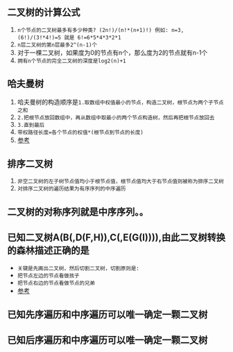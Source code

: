 ## 二叉树的计算公式
1. `n个节点的二叉树最多有多少种类? (2n!)/(n!*(n+1)!) 例如: n=3, (6!)/(3!*4!)=5 就是 6!=6*5*4*3*2*1`
2. `n层二叉树的第n层最多2^(n-1)个`
3. 对于一棵二叉树，如果度为0的节点有n个，那么度为2的节点就有n-1个
4. `拥有n个节点的完全二叉树的深度是log2(n)+1`


## 哈夫曼树
1. 哈夫曼树的构造顺序是`1.取数组中权值最小的节点，构造二叉树，根节点为两个子节点之和`
2. `2.把根节点放回数组中，再从数组中取最小的两个节点构造树，然后再把根节点放回去`
3. `3.直到最后`
4. `带权路径长度=各个节点的权值*(根节点到节点的长度)`
5. [参考](https://www.nowcoder.com/questionTerminal/11bd8bcd55a24d07905996b1e72fd669)

## 排序二叉树
1. `非空二叉树的左子树节点值均小于根节点值，根节点值均大于右节点值则被称为排序二叉树`
2. `对排序二叉树的遍历结果为有序序列的中序遍历`

## 二叉树的对称序列就是中序序列。。

## 已知二叉树A(B(,D(F,H)),C(,E(G(I)))),由此二叉树转换的森林描述正确的是
* `关键是先画出二叉树，然后切割二叉树，切割原则是:`
* `把节点左边的节点看做孩子`
* `把节点右边的节点看做节点的兄弟`
* [参考](https://www.nowcoder.com/test/question/done?tid=31253144&qid=372730#summary)

## 已知先序遍历和中序遍历可以唯一确定一颗二叉树
## 已知后序遍历和中序遍历可以唯一确定一颗二叉树
